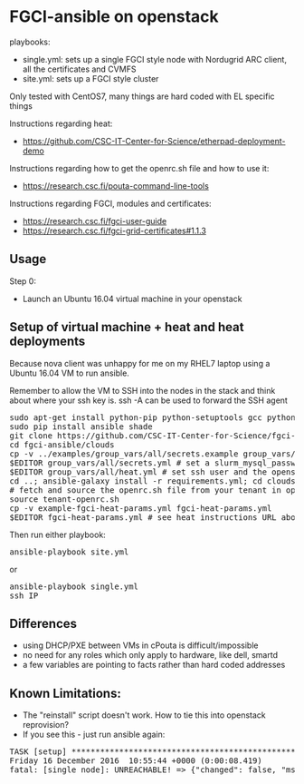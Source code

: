 FGCI-ansible on openstack
=========================

playbooks:
 - single.yml: sets up a single FGCI style node with Nordugrid ARC client, all the certificates and CVMFS
 - site.yml: sets up a FGCI style cluster

Only tested with CentOS7, many things are hard coded with EL specific things

Instructions regarding heat:
 - https://github.com/CSC-IT-Center-for-Science/etherpad-deployment-demo

Instructions regarding how to get the openrc.sh file and how to use it:
 - https://research.csc.fi/pouta-command-line-tools

Instructions regarding FGCI, modules and certificates:
 - https://research.csc.fi/fgci-user-guide
 - https://research.csc.fi/fgci-grid-certificates#1.1.3

Usage
------

Step 0:
 - Launch an Ubuntu 16.04 virtual machine in your openstack

Setup of virtual machine + heat and heat deployments
---------

Because nova client was unhappy for me on my RHEL7 laptop using a Ubuntu 16.04 VM to run ansible.

Remember to allow the VM to SSH into the nodes in the stack and think about where your ssh key is. ssh -A can be used to forward the SSH agent

<pre>
sudo apt-get install python-pip python-setuptools gcc python-dev libssl-dev
sudo pip install ansible shade
git clone https://github.com/CSC-IT-Center-for-Science/fgci-ansible -b openstack
cd fgci-ansible/clouds
cp -v ../examples/group_vars/all/secrets.example group_vars/all/secrets.yml # copy secrets file
$EDITOR group_vars/all/secrets.yml # set a slurm_mysql_password + mail address
$EDITOR group_vars/all/heat.yml # set ssh user and the openstack network name
cd ..; ansible-galaxy install -r requirements.yml; cd clouds # install ansible roles
# fetch and source the openrc.sh file from your tenant in openstack
source tenant-openrc.sh
cp -v example-fgci-heat-params.yml fgci-heat-params.yml
$EDITOR fgci-heat-params.yml # see heat instructions URL above
</pre>

Then run either playbook:
<pre>
ansible-playbook site.yml
</pre>

or

<pre>
ansible-playbook single.yml
ssh IP
</pre>

Differences
-----------

 - using DHCP/PXE between VMs in cPouta is difficult/impossible
 - no need for any roles which only apply to hardware, like dell, smartd
 - a few variables are pointing to facts rather than hard coded addresses

Known Limitations:
------------------

 - The "reinstall" script doesn't work. How to tie this into openstack reprovision?
 - If you see this - just run ansible again:
<pre>
TASK [setup] *******************************************************************
Friday 16 December 2016  10:55:44 +0000 (0:00:08.419)       0:00:35.512 ******* 
fatal: [single_node]: UNREACHABLE! => {"changed": false, "msg": "Failed to connect to the host via ssh: Warning: Permanently added 'PUBLIC.IP.HERE' (ECDSA) to the list of known hosts.\r\nPermission denied (publickey,gssapi-keyex,gssapi-with-mic,password).\r\n", "unreachable": true}
</pre>

